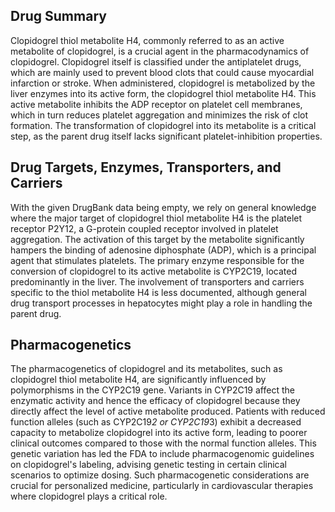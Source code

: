 ## Drug Summary
Clopidogrel thiol metabolite H4, commonly referred to as an active metabolite of clopidogrel, is a crucial agent in the pharmacodynamics of clopidogrel. Clopidogrel itself is classified under the antiplatelet drugs, which are mainly used to prevent blood clots that could cause myocardial infarction or stroke. When administered, clopidogrel is metabolized by the liver enzymes into its active form, the clopidogrel thiol metabolite H4. This active metabolite inhibits the ADP receptor on platelet cell membranes, which in turn reduces platelet aggregation and minimizes the risk of clot formation. The transformation of clopidogrel into its metabolite is a critical step, as the parent drug itself lacks significant platelet-inhibition properties.

## Drug Targets, Enzymes, Transporters, and Carriers
With the given DrugBank data being empty, we rely on general knowledge where the major target of clopidogrel thiol metabolite H4 is the platelet receptor P2Y12, a G-protein coupled receptor involved in platelet aggregation. The activation of this target by the metabolite significantly hampers the binding of adenosine diphosphate (ADP), which is a principal agent that stimulates platelets. The primary enzyme responsible for the conversion of clopidogrel to its active metabolite is CYP2C19, located predominantly in the liver. The involvement of transporters and carriers specific to the thiol metabolite H4 is less documented, although general drug transport processes in hepatocytes might play a role in handling the parent drug.

## Pharmacogenetics
The pharmacogenetics of clopidogrel and its metabolites, such as clopidogrel thiol metabolite H4, are significantly influenced by polymorphisms in the CYP2C19 gene. Variants in CYP2C19 affect the enzymatic activity and hence the efficacy of clopidogrel because they directly affect the level of active metabolite produced. Patients with reduced function alleles (such as CYP2C19*2 or CYP2C19*3) exhibit a decreased capacity to metabolize clopidogrel into its active form, leading to poorer clinical outcomes compared to those with the normal function alleles. This genetic variation has led the FDA to include pharmacogenomic guidelines on clopidogrel's labeling, advising genetic testing in certain clinical scenarios to optimize dosing. Such pharmacogenetic considerations are crucial for personalized medicine, particularly in cardiovascular therapies where clopidogrel plays a critical role.